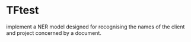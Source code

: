 # TFtest
implement a NER model designed for recognising the names of the client and project concerned by a document.
